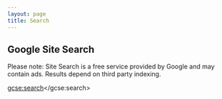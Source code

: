 ```yaml
---
layout: page
title: Search
---
```


## Google Site Search

<p id="archive-warning">Please note: Site Search is a free service provided by Google and may contain ads. Results depend on third party indexing.</p>

<script>
  (function() {
    var cx = '003965900948510015874:plyfzypzfuc';
    var gcse = document.createElement('script');
    gcse.type = 'text/javascript';
    gcse.async = true;
    gcse.src = 'https://cse.google.com/cse.js?cx=' + cx;
    var s = document.getElementsByTagName('script')[0];
    s.parentNode.insertBefore(gcse, s);
  })();
</script>
<gcse:search></gcse:search>
